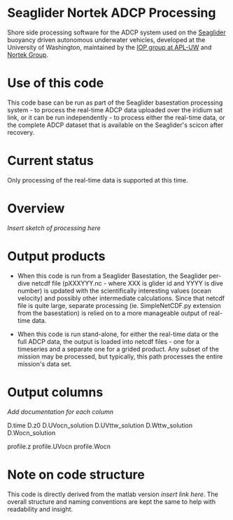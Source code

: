 # Seaglider Nortek ADCP Processing

Shore side processing software for the ADCP system used 
on the [Seaglider](https://iop.apl.washington.edu/seaglider.php) buoyancy driven
autonomous underwater vehicles, developed at the University of Washington,
maintained by the [IOP group at APL-UW](https://iop.apl.washington.edu/index.php) and 
[Nortek Group](https://www.nortekgroup.com/).

# Use of this code

This code base can be run as part of the Seaglider basestation processing
system - to process the real-time ADCP data uploaded over the iridium sat link, 
or it can be run independently - to process either the real-time data, or the complete
ADCP dataset that is available on the Seaglider's scicon after recovery.

# Current status

Only processing of the real-time data is supported at this time.

# Overview
*Insert sketch of processing here*

# Output products

- When this code is run from a Seaglider Basestation, the Seaglider per-dive netcdf file (pXXXYYY.nc - where XXX is 
glider id and YYYY is dive number) is updated with the scientifically interesting values (ocean velocity)
and possibly other intermediate calculations.  Since that netcdf file is quite large, separate processing
(ie. SimpleNetCDF.py extension from the basestation) is relied on to a more manageable output 
of real-time data.

- When this code is run stand-alone, for either the real-time data or the full ADCP data, the output is loaded into netcdf
files - one for a timeseries and a separate one for a grided product. Any subset of the mission may be processed, but typically, this path processes the entire mission's data set.

# Output columns 

*Add documentation for each column*

D.time
D.z0
D.UVocn_solution
D.UVttw_solution
D.Wttw_solution
D.Wocn_solution

profile.z
profile.UVocn
profile.Wocn

# Note on code structure

This code is directly derived from the  matlab version *insert link here*.  The overall structure 
and naming conventions are kept the same to help with readability and insight.
